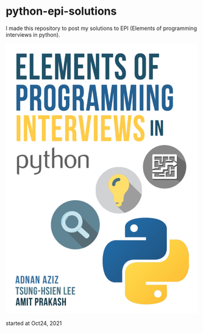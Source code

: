 # python-epi-solutions

I made this repository to post my solutions to EPI (Elements of programming interviews in python).

![Book Cover](/epi-python-cover.png)

started at Oct24, 2021 

